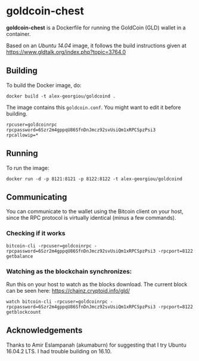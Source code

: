 # goldcoin-chest

**goldcoin-chest** is a Dockerfile for running the GoldCoin (GLD) wallet in a container.

Based on an *Ubuntu 14.04* image, it follows the build instructions given at https://www.gldtalk.org/index.php?topic=3764.0

## Building

To build the Docker image, do:

    docker build -t alex-georgiou/goldcoind .

The image contains this `goldcoin.conf`. You might want to edit it before building.

    rpcuser=goldcoinrpc
    rpcpassword=6Szr2m4gppqU86SfnDnJmcz92svUsiQm1xRPCSpzPsi3
    rpcallowip=*

## Running

To run the image:

    docker run -d -p 8121:8121 -p 8122:8122 -t alex-georgiou/goldcoind


## Communicating

You can communicate to the wallet using the Bitcoin client on your host, since the RPC protocol is virtually identical (minus a few commands).

### Checking if it works

    bitcoin-cli -rpcuser=goldcoinrpc -rpcpassword=6Szr2m4gppqU86SfnDnJmcz92svUsiQm1xRPCSpzPsi3 -rpcport=8122 getbalance

### Watching as the blockchain synchronizes:

Run this on your host to watch as the blocks download. The current block can be seen here: https://chainz.cryptoid.info/gld/

    watch bitcoin-cli -rpcuser=goldcoinrpc -rpcpassword=6Szr2m4gppqU86SfnDnJmcz92svUsiQm1xRPCSpzPsi3 -rpcport=8122 getblockcount


## Acknowledgements

Thanks to Amir Eslampanah (akumaburn) for suggesting that I try Ubuntu 16.04.2 LTS. I had trouble building on 16.10.

